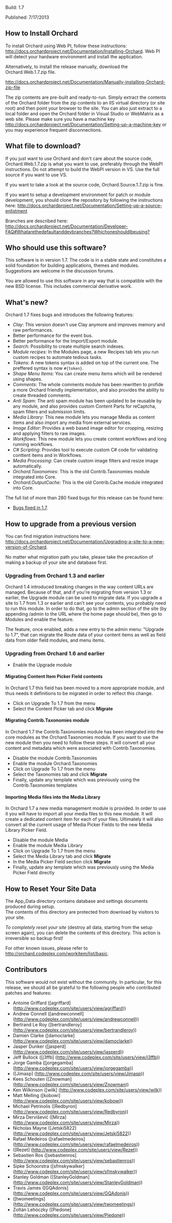Build: 1.7

Published: 7/17/2013

How to Install Orchard
----------------------

To install Orchard using Web PI, follow these instructions:
<http://docs.orchardproject.net/Documentation/Installing-Orchard>.
Web PI will detect your hardware environment and install the application.

Alternatively, to install the release manually, download the Orchard.Web.1.7.zip file.

<http://docs.orchardproject.net/Documentation/Manually-installing-Orchard-zip-file>

The zip contents are pre-built and ready-to-run. Simply extract the contents of the Orchard
folder from the zip contents to an IIS virtual directory (or site root) and then point your
browser to the site. You can also just extract to a local folder and open the Orchard
folder in Visual Studio or WebMatrix as a web site.
Please make sure you have a machine key
<http://docs.orchardproject.net/Documentation/Setting-up-a-machine-key>
or you may experience frequent disconnections.

What file to download?
----------------------

If you just want to use Orchard and don't care about the source code, Orchard.Web.1.7.zip
is what you want to use, preferably through the WebPI instructions.
Do not attempt to build the WebPI version in VS. Use the full source if you want to use VS.

If you want to take a look at the source code, Orchard.Source.1.7.zip is fine.

If you want to setup a development environment for patch or module development,
you should clone the repository by following the instructions here:
<http://docs.orchardproject.net/Documentation/Setting-up-a-source-enlistment>

Branches are described here: <http://docs.orchardproject.net/Documentation/Developer-FAQ#Whatarethedefaultanddevbranches?WhichoneshouldIbeusing?>

Who should use this software?
-----------------------------

This software is in version 1.7. The code is in a stable state and constitutes
a solid foundation for building applications, themes and modules.
Suggestions are welcome in the discussion forums.

You are allowed to use this software in any way that is compatible with the new BSD license.
This includes commercial derivative work.

What's new?
-----------

Orchard 1.7 fixes bugs and introduces the following features:

* *Clay*: This version doesn't use Clay anymore and improves memory and raw performances.
* Better performance for the event bus.
* Better performance for the Import/Export module.
* *Search*: Possibility to create multiple search indexes.
* *Module recipes*: In the Modules page, a new Recipes tab lets you run custom recipes to automate tedious tasks.
* *Tokens*: A new tokens syntax is added on top of the current one. The preffered syntax is now `#{token}`.
* *Shape Menu Items*: You can create menu items which will be rendered using shapes.
* *Comments*: The whole comments module has been rewritten to profide a more Orchard friendly implementation, and also
provides the ability to create threaded comments.
* *Anti Spam*: The anti spam module has been updated to be reusable by any module, and also provides custom Content Parts 
for reCaptcha, spam filters and submission limits.
* *Media Library*: This new module lets you manage Media as content items and also import any media from external services.
* *Image Editor*: Provides a web based image editor for cropping, resizing and applying filters to raw images.
* *Workflows*: This new module lets you create content workflows and long running workflows.
* *C# Scripting*: Provides tool to execute custom C# code for validating conttent items and in Workflows.
* *Media Processing*: Can create custom image filters and resize image automatically.
* *Orchard.Taxonomies*: This is the old Contrib.Taxonomies module integrated into Core.
* *Orchard.OutputCache*: This is the old Contrib.Cache module integrated into Core.

The full list of more than 280 fixed bugs for this release can be found here:

* [Bugs fixed in 1.7](https://orchard.codeplex.com/workitem/list/advanced?keyword=&status=Resolved|Closed&type=All&priority=All&release=Orchard%201.7%20RC&assignedTo=All&component=All&sortField=LastUpdatedDate&sortDirection=Descending&page=0&reasonClosed=All).

How to upgrade from a previous version
--------------------------------------

You can find migration instructions here: <http://docs.orchardproject.net/Documentation/Upgrading-a-site-to-a-new-version-of-Orchard>.

No matter what migration path you take, please take the precaution of making a backup of your
site and database first.

### Upgrading from Orchard 1.3 and earlier

Orchard 1.4 introduced breaking changes in the way content URLs are managed. Because of that,
and if you're migrating from version 1.3 or earlier, the Upgrade module can be used to migrate
data. If you upgrade a site to 1.7 from 1.3 or earlier and can't
see your contents, you probably need to run this module. In order to do that, go to the admin
section of the site (by appending /admin to the URL where the home page should be), then go
to Modules and enable the feature.

The feature, once enabled, adds a new entry to the admin menu: "Upgrade to 1.7", that can
migrate the Route data of your content items as well as field data from older field modules, and menu items.

### Upgrading from Orchard 1.6 and earlier

* Enable the Upgrade module

#### Migrating Content Item Picker Field contents

In Orchard 1.7 this field has been moved to a more appropriate module, and thus needs it definitions to be migrated
in order to reflect this change.

* Click on Upgrade To 1.7 from the menu
* Select the Content Picker tab and click **Migrate**

#### Migrating Contrib.Taxonomies module

In Orchard 1.7 the Contrib.Taxonomies module has been integrated into the core modules as the Orchard.Taxonomies module.
If you want to use the new module then you need to follow these steps. It will convert all your content and metadata
which were associated with Contrib.Taxonomies.

* Disable the module Contrib.Taxonomies
* Enable the module Orchard.Taxonomies
* Click on Upgrade To 1.7 from the menu
* Select the Taxonomies tab and click **Migrate**
* Finally, update any template which was previously using the Contrib.Taxonomies templates

#### Importing Media files into the Media Library

In Orchard 1.7 a new media management module is provided. In order to use it you will have to import all your media files
to this new module. It will create a dedicated content item for each of your files. Ultimately it will also convert
all the current usage of Media Picker Fields to the new Media Library Picker Field.

* Disable the module Media
* Enable the module Media Library
* Click on Upgrade To 1.7 from the menu
* Select the Media Library tab and click **Migrate**
* In the Media Picker Field section click **Migrate**
* Finally, update any template which was previously using the Media Picker Field directly

How to Reset Your Site Data
---------------------------

The App_Data directory contains database and settings documents produced during setup.  
The contents of this directory are protected from download by visitors to your site. 

*To completely reset your site* (destroy all data, starting from the setup screen again), 
you can delete the contents of this directory.  This action is irreversible so backup first!


For other known issues, please refer to <http://orchard.codeplex.com/workitem/list/basic>.

Contributors
------------

This software would not exist without the community. In particular, for this release,
we should all be grateful to the following people who contributed patches and features:


- Antoine Griffard ([agriffard] (http://www.codeplex.com/site/users/view/agriffard))
- Andrew Connell ([andrewconnell] (http://www.codeplex.com/site/users/view/andrewconnell))
- Bertrand Le Roy ([bertrandleroy] (http://www.codeplex.com/site/users/view/bertrandleroy))
- Damien Clarke ([damoclarke] (http://www.codeplex.com/site/users/view/damoclarke))
- Jasper Dunker ([jasperd] (http://www.codeplex.com/site/users/view/jasperd))
- Jeff Bullock ([j3ffb] (http://www.codeplex.com/site/users/view/j3ffb))
- Jorge Gamba ([jorgegamba] (http://www.codeplex.com/site/users/view/jorgegamba))
- ([Jimasp] (http://www.codeplex.com/site/users/view/Jimasp))
- Kees Schouten ([Znowman] (http://www.codeplex.com/site/users/view/Znowman))
- Ken Wilkinson ([wilk] (http://www.codeplex.com/site/users/view/wilk))
- Matt Melling ([kobowi] (http://www.codeplex.com/site/users/view/kobowi))
- Michael Petrinolis ([Redbyron] (http://www.codeplex.com/site/users/view/Redbyron))
- Mirza Dervišević ([Mirza] (http://www.codeplex.com/site/users/view/Mirza))
- Nicholas Mayne ([Jetski5822] (http://www.codeplex.com/site/users/view/Jetski5822))
- Rafael Medeiros ([rafaelmedeiros] (http://www.codeplex.com/site/users/view/rafaelmedeiros))
- ([Rezet] (http://www.codeplex.com/site/users/view/Rezet))
- Sebastien Ros ([sebastienros] (http://www.codeplex.com/site/users/view/sebastienros))
- Sipke Schoorstra ([sfmskywalker] (http://www.codeplex.com/site/users/view/sfmskywalker))
- Stanley Goldman ([StanleyGoldman] (http://www.codeplex.com/site/users/view/StanleyGoldman))
- Travis James ([GQAdonis] (http://www.codeplex.com/site/users/view/GQAdonis))
- ([twomeetings] (http://www.codeplex.com/site/users/view/twomeetings))
- Zoltán Lehóczky ([Piedone] (http://www.codeplex.com/site/users/view/Piedone))
